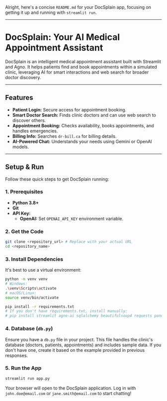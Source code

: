 Alright, here's a concise `README.md` for your DocSplain app, focusing on getting it up and running with `streamlit run`.

-----

# DocSplain: Your AI Medical Appointment Assistant

DocSplain is an intelligent medical appointment assistant built with Streamlit and Agno. It helps patients find and book appointments within a simulated clinic, leveraging AI for smart interactions and web search for broader doctor discovery.

-----

## Features

  * **Patient Login:** Secure access for appointment booking.
  * **Smart Doctor Search:** Finds clinic doctors and can use web search to discover others.
  * **Appointment Booking:** Checks availability, books appointments, and handles emergencies.
  * **Billing Info:** Searches `dr-bill.ca` for billing details.
  * **AI-Powered Chat:** Understands your needs using Gemini or OpenAI models.

-----

## Setup & Run

Follow these quick steps to get DocSplain running:

### 1\. Prerequisites

  * **Python 3.8+**
  * **Git**
  * **API Key:**
      * **OpenAI:** Set `OPENAI_API_KEY` environment variable.

### 2\. Get the Code

```bash
git clone <repository_url> # Replace with your actual URL
cd <repository_name>
```

### 3\. Install Dependencies

It's best to use a virtual environment:

```bash
python -m venv venv
# Windows:
.\venv\Scripts\activate
# macOS/Linux:
source venv/bin/activate

pip install -r requirements.txt
# If you don't have requirements.txt, install manually:
# pip install streamlit agno-ai sqlalchemy beautifulsoup4 requests pandas openai duckduckgo-search
```

### 4\. Database (`db.py`)

Ensure you have a `db.py` file in your project. This file handles the clinic's database (doctors, patients, appointments) and includes sample data. If you don't have one, create it based on the example provided in previous responses.

### 5\. Run the App

```bash
streamlit run app.py
```

Your browser will open to the DocSplain application. Log in with `john.doe@email.com` or `jane.smith@email.com` to start chatting\!
